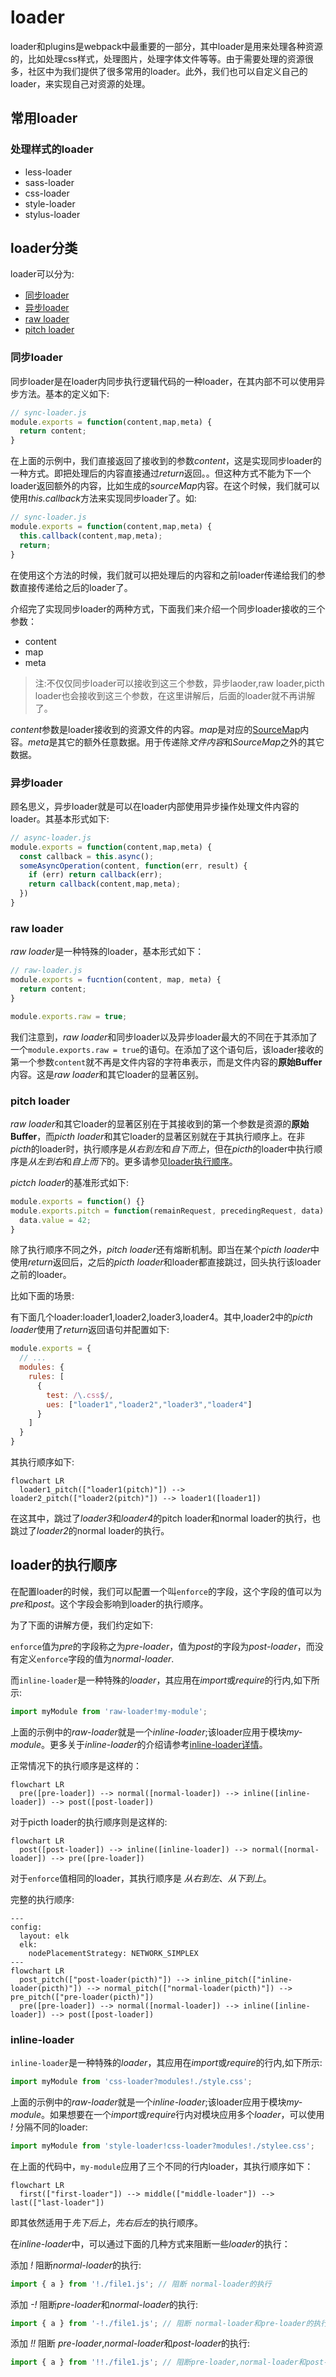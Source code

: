 # loader

loader和plugins是webpack中最重要的一部分，其中loader是用来处理各种资源的，比如处理css样式，处理图片，处理字体文件等等。由于需要处理的资源很多，社区中为我们提供了很多常用的loader。此外，我们也可以自定义自己的loader，来实现自己对资源的处理。

## 常用loader

### 处理样式的loader

- less-loader
- sass-loader
- css-loader
- style-loader
- stylus-loader

## loader分类

loader可以分为:

- [同步loader](#同步loader)
- [异步loader](#异步loader)
- [raw loader](#raw-loader)
- [pitch loader](#pitch-loader)

### 同步loader

同步loader是在loader内同步执行逻辑代码的一种loader，在其内部不可以使用异步方法。基本的定义如下:

```js
// sync-loader.js
module.exports = function(content,map,meta) {
  return content;
}
```

在上面的示例中，我们直接返回了接收到的参数*content*，这是实现同步loader的一种方式。即把处理后的内容直接通过*return*返回。。但这种方式不能为下一个loader返回额外的内容，比如生成的*sourceMap*内容。在这个时候，我们就可以使用*this.callback*方法来实现同步loader了。如:
```js
// sync-loader.js
module.exports = function(content,map,meta) {
  this.callback(content,map,meta);
  return;
}
```

在使用这个方法的时候，我们就可以把处理后的内容和之前loader传递给我们的参数直接传递给之后的loader了。

介绍完了实现同步loader的两种方式，下面我们来介绍一个同步loader接收的三个参数：

- content
- map
- meta

> 注:不仅仅同步loader可以接收到这三个参数，异步laoder,raw loader,picth loader也会接收到这三个参数，在这里讲解后，后面的loader就不再讲解了。

*content*参数是loader接收到的资源文件的内容。*map*是对应的[SourceMap](https://github.com/mozilla/source-map)内容。*meta*是其它的额外任意数据。用于传递除*文件内容*和*SourceMap*之外的其它数据。

### 异步loader

顾名思义，异步loader就是可以在loader内部使用异步操作处理文件内容的loader。其基本形式如下:

```js
// async-loader.js
module.exports = function(content,map,meta) {
  const callback = this.async();
  someAsyncOperation(content, function(err, result) {
    if (err) return callback(err);
    return callback(content,map,meta);
  })
}
```

### raw loader

*raw loader*是一种特殊的loader，基本形式如下：

```js
// raw-loader.js
module.exports = fucntion(content, map, meta) {
  return content;
}

module.exports.raw = true;
```

我们注意到，*raw loader*和同步loader以及异步loader最大的不同在于其添加了一个`module.exports.raw = true`的语句。在添加了这个语句后，该loader接收的第一个参数`content`就不再是文件内容的字符串表示，而是文件内容的**原始Buffer**内容。这是*raw loader*和其它loader的显著区别。

### pitch loader

*raw loader*和其它loader的显著区别在于其接收到的第一个参数是资源的**原始Buffer**，而*picth loader*和其它loader的显著区别就在于其执行顺序上。在非*picth*的loader时，执行顺序是*从右到左*和*自下而上*，但在*picth*的loader中执行顺序是*从左到右*和*自上而下*的。更多请参见[loader执行顺序](#loader的执行顺序)。

*pictch loader*的基准形式如下:

```js
module.exports = function() {}
module.exports.pitch = function(remainRequest, precedingRequest, data) {
  data.value = 42;
}
```

除了执行顺序不同之外，*pitch loader*还有熔断机制。即当在某个*picth loader*中使用*return*返回后，之后的*picth loader*和loader都直接跳过，回头执行该loader之前的loader。

比如下面的场景:

有下面几个loader:loader1,loader2,loader3,loader4。其中,loader2中的*picth loader*使用了*return*返回语句并配置如下:

```js
module.exports = {
  // ...
  modules: {
    rules: [
      {
        test: /\.css$/,
        ues: ["loader1","loader2","loader3","loader4"]
      }
    ]
  }
}
```

其执行顺序如下:

```mermaid
flowchart LR
  loader1_pitch(["loader1(pitch)"]) --> loader2_pitch(["loader2(pitch)"]) --> loader1([loader1])
```

在这其中，跳过了*loader3*和*loader4*的pitch loader和normal loader的执行，也跳过了*loader2*的normal loader的执行。

## loader的执行顺序

在配置loader的时候，我们可以配置一个叫`enforce`的字段，这个字段的值可以为*pre*和*post*。这个字段会影响到loader的执行顺序。

为了下面的讲解方便，我们约定如下:

`enforce`值为*pre*的字段称之为*pre-loader*，值为*post*的字段为*post-loader*，而没有定义`enforce`字段的值为*normal-loader*.

而`inline-loader`是一种特殊的*loader*，其应用在*import*或*require*的行内,如下所示:

```js
import myModule from 'raw-loader!my-module';
```

上面的示例中的*raw-loader*就是一个*inline-loader*;该loader应用于模块*my-module*。更多关于*inline-loader*的介绍请参考[inline-loader详情](#inline-loader)。

正常情况下的执行顺序是这样的：

```mermaid
flowchart LR
  pre([pre-loader]) --> normal([normal-loader]) --> inline([inline-loader]) --> post([post-loader])
```

对于picth loader的执行顺序则是这样的:

```mermaid
flowchart LR
  post([post-loader]) --> inline([inline-loader]) --> normal([normal-loader]) --> pre([pre-loader])
```

对于`enforce`值相同的loader，其执行顺序是 *从右到左*、*从下到上*。

完整的执行顺序:

```mermaid
---
config:
  layout: elk
  elk:
    nodePlacementStrategy: NETWORK_SIMPLEX
---
flowchart LR
  post_pitch(["post-loader(picth)"]) --> inline_pitch(["inline-loader(picth)"]) --> normal_pitch(["normal-loader(picth)"]) --> pre_pitch(["pre-loader(picth)"])
  pre([pre-loader]) --> normal([normal-loader]) --> inline([inline-loader]) --> post([post-loader])
```

### inline-loader

`inline-loader`是一种特殊的*loader*，其应用在*import*或*require*的行内,如下所示:

```js
import myModule from 'css-loader?modules!./style.css';
```

上面的示例中的*raw-loader*就是一个*inline-loader*;该loader应用于模块*my-module*。如果想要在一个*import*或*require*行内对模块应用多个*loader*，可以使用 *!* 分隔不同的loader:

```js
import myModule from 'style-loader!css-loader?modules!./stylee.css';
```

在上面的代码中，`my-module`应用了三个不同的行内loader，其执行顺序如下：

```mermaid
flowchart LR
  first(["first-loader"]) --> middle(["middle-loader"]) --> last(["last-loader"])
```

即其依然适用于*先下后上*，*先右后左*的执行顺序。

在*inline-loader*中，可以通过下面的几种方式来阻断一些*loader*的执行：

添加 *!* 阻断*normal-loader*的执行:

```js
import { a } from '!./file1.js'; // 阻断 normal-loader的执行
```

添加 *-!* 阻断*pre-loader*和*normal-loader*的执行:

```js
import { a } from '-!./file1.js'; // 阻断 normal-loader和pre-loader的执行
```

添加 *!!* 阻断 *pre-loader*,*normal-loader*和*post-loader*的执行:

```js
import { a } from '!!./file1.js'; // 阻断pre-loader,normal-loader和post-loader的执行
```
